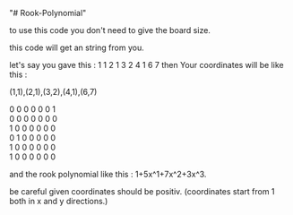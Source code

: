 "# Rook-Polynomial" 

to use this code you don't need to give the board size.

this code will get an string from you.

let's say you gave this : 1 1 2 1 3 2 4 1 6 7
then Your coordinates will be like this :

(1,1),(2,1),(3,2),(4,1),(6,7)

0	0	0	0	0	0	1	
0	0	0	0	0	0	0	
1	0	0	0	0	0	0	
0	1	0	0	0	0	0	
1	0	0	0	0	0	0	
1	0	0	0	0	0	0	

and the rook polynomial like this : 1+5x^1+7x^2+3x^3.

be careful given coordinates should be positiv.
(coordinates start from 1 both in x and y directions.)

